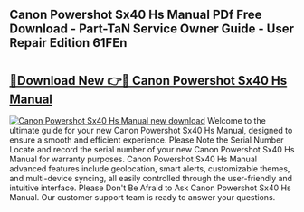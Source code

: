 ## Canon Powershot Sx40 Hs Manual PDf Free Download - Part-TaN Service Owner Guide - User Repair Edition 61FEn

# <h2><a href="http://cf26353.oget.top/?id=Canon+Powershot+Sx40+Hs+Manual">🔗Download New 👉🔴 Canon Powershot Sx40 Hs Manual</a></h2>

[![Canon Powershot Sx40 Hs Manual new download](https://i.imgur.com/5g1atiW.png)](http://cf26353.oget.top/?id=Canon+Powershot+Sx40+Hs+Manual)
Welcome to the ultimate guide for your new Canon Powershot Sx40 Hs Manual, designed to ensure a smooth and efficient experience. Please Note the Serial Number Locate and record the serial number of your new Canon Powershot Sx40 Hs Manual for warranty purposes. Canon Powershot Sx40 Hs Manual advanced features include geolocation, smart alerts, customizable themes, and multi-device syncing, all easily controlled through the user-friendly and intuitive interface. Please Don't Be Afraid to Ask Canon Powershot Sx40 Hs Manual. Our customer support team is ready to answer your questions.
